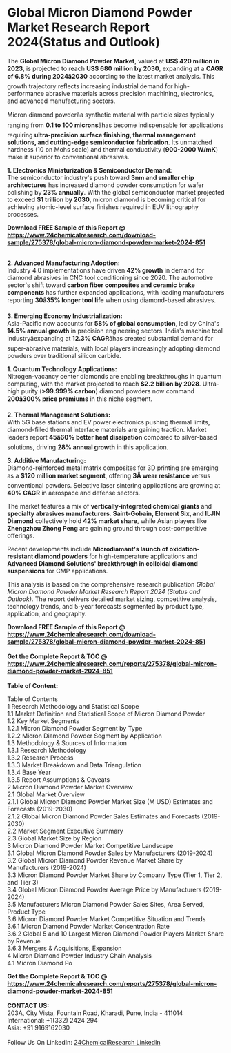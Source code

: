<h1>Global Micron Diamond Powder Market Research Report 2024(Status and Outlook)</h1><p>The <strong>Global Micron Diamond Powder Market</strong>, valued at <strong>US$ 420 million in 2023</strong>, is projected to reach <strong>US$ 680 million by 2030</strong>, expanding at a <strong>CAGR of 6.8% during 2024â2030</strong> according to the latest market analysis. This growth trajectory reflects increasing industrial demand for high-performance abrasive materials across precision machining, electronics, and advanced manufacturing sectors.</p><p>Micron diamond powderâa synthetic material with particle sizes typically ranging from <strong>0.1 to 100 microns</strong>âhas become indispensable for applications requiring <strong>ultra-precision surface finishing, thermal management solutions, and cutting-edge semiconductor fabrication</strong>. Its unmatched hardness (10 on Mohs scale) and thermal conductivity (<strong>900-2000 W/mK</strong>) make it superior to conventional abrasives.</p><p><strong>1. Electronics Miniaturization &amp; Semiconductor Demand:</strong><br>
The semiconductor industry's push toward <strong>3nm and smaller chip architectures</strong> has increased diamond powder consumption for wafer polishing by <strong>23% annually</strong>. With the global semiconductor market projected to exceed <strong>$1 trillion by 2030</strong>, micron diamond is becoming critical for achieving atomic-level surface finishes required in EUV lithography processes.</p><div><b>Download FREE Sample of this Report @ 
            <a href="https://www.24chemicalresearch.com/download-sample/275378/global-micron-diamond-powder-market-2024-851">
            https://www.24chemicalresearch.com/download-sample/275378/global-micron-diamond-powder-market-2024-851</a></b></div><br><p><strong>2. Advanced Manufacturing Adoption:</strong><br>
Industry 4.0 implementations have driven <strong>42% growth</strong> in demand for diamond abrasives in CNC tool conditioning since 2020. The automotive sector's shift toward <strong>carbon fiber composites and ceramic brake components</strong> has further expanded applications, with leading manufacturers reporting <strong>30â35% longer tool life</strong> when using diamond-based abrasives.</p><p><strong>3. Emerging Economy Industrialization:</strong><br>
Asia-Pacific now accounts for <strong>58% of global consumption</strong>, led by China's <strong>14.5% annual growth</strong> in precision engineering sectors. India's machine tool industryâexpanding at <strong>12.3% CAGR</strong>âhas created substantial demand for super-abrasive materials, with local players increasingly adopting diamond powders over traditional silicon carbide.</p><p><strong>1. Quantum Technology Applications:</strong><br>
Nitrogen-vacancy center diamonds are enabling breakthroughs in quantum computing, with the market projected to reach <strong>$2.2 billion by 2028</strong>. Ultra-high purity (<strong>&gt;99.999% carbon</strong>) diamond powders now command <strong>200â300% price premiums</strong> in this niche segment.</p><p><strong>2. Thermal Management Solutions:</strong><br>
With 5G base stations and EV power electronics pushing thermal limits, diamond-filled thermal interface materials are gaining traction. Market leaders report <strong>45â60% better heat dissipation</strong> compared to silver-based solutions, driving <strong>28% annual growth</strong> in this application.</p><p><strong>3. Additive Manufacturing:</strong><br>
Diamond-reinforced metal matrix composites for 3D printing are emerging as a <strong>$120 million market segment</strong>, offering <strong>3Ã wear resistance</strong> versus conventional powders. Selective laser sintering applications are growing at <strong>40% CAGR</strong> in aerospace and defense sectors.</p><p>The market features a mix of <strong>vertically-integrated chemical giants</strong> and <strong>specialty abrasives manufacturers</strong>. <strong>Saint-Gobain, Element Six, and ILJIN Diamond</strong> collectively hold <strong>42% market share</strong>, while Asian players like <strong>Zhengzhou Zhong Peng</strong> are gaining ground through cost-competitive offerings.</p><p>Recent developments include <strong>Microdiamant's launch of oxidation-resistant diamond powders</strong> for high-temperature applications and <strong>Advanced Diamond Solutions' breakthrough in colloidal diamond suspensions</strong> for CMP applications.</p><p>This analysis is based on the comprehensive research publication <em>Global Micron Diamond Powder Market Research Report 2024 (Status and Outlook)</em>. The report delivers detailed market sizing, competitive analysis, technology trends, and 5-year forecasts segmented by product type, application, and geography.</p><div><b>Download FREE Sample of this Report @ 
            <a href="https://www.24chemicalresearch.com/download-sample/275378/global-micron-diamond-powder-market-2024-851">
            https://www.24chemicalresearch.com/download-sample/275378/global-micron-diamond-powder-market-2024-851</a></b></div><br><div><b>Get the Complete Report & TOC @ 
            <a href="https://www.24chemicalresearch.com/reports/275378/global-micron-diamond-powder-market-2024-851">
            https://www.24chemicalresearch.com/reports/275378/global-micron-diamond-powder-market-2024-851</a></b></div><br>
            <b>Table of Content:</b><p>Table of Contents<br />
1 Research Methodology and Statistical Scope<br />
1.1 Market Definition and Statistical Scope of Micron Diamond Powder<br />
1.2 Key Market Segments<br />
1.2.1 Micron Diamond Powder Segment by Type<br />
1.2.2 Micron Diamond Powder Segment by Application<br />
1.3 Methodology & Sources of Information<br />
1.3.1 Research Methodology<br />
1.3.2 Research Process<br />
1.3.3 Market Breakdown and Data Triangulation<br />
1.3.4 Base Year<br />
1.3.5 Report Assumptions & Caveats<br />
2 Micron Diamond Powder Market Overview<br />
2.1 Global Market Overview<br />
2.1.1 Global Micron Diamond Powder Market Size (M USD) Estimates and Forecasts (2019-2030)<br />
2.1.2 Global Micron Diamond Powder Sales Estimates and Forecasts (2019-2030)<br />
2.2 Market Segment Executive Summary<br />
2.3 Global Market Size by Region<br />
3 Micron Diamond Powder Market Competitive Landscape<br />
3.1 Global Micron Diamond Powder Sales by Manufacturers (2019-2024)<br />
3.2 Global Micron Diamond Powder Revenue Market Share by Manufacturers (2019-2024)<br />
3.3 Micron Diamond Powder Market Share by Company Type (Tier 1, Tier 2, and Tier 3)<br />
3.4 Global Micron Diamond Powder Average Price by Manufacturers (2019-2024)<br />
3.5 Manufacturers Micron Diamond Powder Sales Sites, Area Served, Product Type<br />
3.6 Micron Diamond Powder Market Competitive Situation and Trends<br />
3.6.1 Micron Diamond Powder Market Concentration Rate<br />
3.6.2 Global 5 and 10 Largest Micron Diamond Powder Players Market Share by Revenue<br />
3.6.3 Mergers & Acquisitions, Expansion<br />
4 Micron Diamond Powder Industry Chain Analysis<br />
4.1 Micron Diamond Po</p><div><b>Get the Complete Report & TOC @ 
            <a href="https://www.24chemicalresearch.com/reports/275378/global-micron-diamond-powder-market-2024-851">
            https://www.24chemicalresearch.com/reports/275378/global-micron-diamond-powder-market-2024-851</a></b></div><br><b>CONTACT US:</b><br>
            203A, City Vista, Fountain Road, Kharadi, Pune, India - 411014<br>
            International: +1(332) 2424 294<br>
            Asia: +91 9169162030 <br><br>
            Follow Us On LinkedIn: <a href="https://www.linkedin.com/company/24chemicalresearch/">24ChemicalResearch LinkedIn</a>